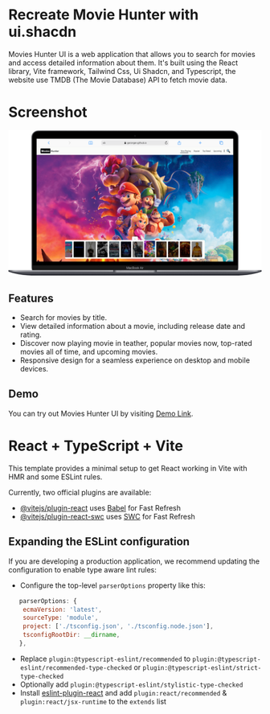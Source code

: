 # Recreate Movie Hunter with ui.shacdn

Movies Hunter UI is a web application that allows you to search for movies and access detailed information about them. It's built using the React library, Vite framework, Tailwind Css, Ui Shadcn, and Typescript, the website use TMDB (The Movie Database) API to fetch movie data.

# Screenshot

![Movies Hunter UI Screenshot](screenshot.png)

## Features

- Search for movies by title.
- View detailed information about a movie, including release date and rating.
- Discover now playing movie in teather, popular movies now, top-rated movies all of time, and upcoming movies.
- Responsive design for a seamless experience on desktop and mobile devices.

## Demo

You can try out Movies Hunter UI by visiting [Demo Link](https://garongan.github.io/movies-hunter-ui).

# React + TypeScript + Vite

This template provides a minimal setup to get React working in Vite with HMR and some ESLint rules.

Currently, two official plugins are available:

- [@vitejs/plugin-react](https://github.com/vitejs/vite-plugin-react/blob/main/packages/plugin-react/README.md) uses [Babel](https://babeljs.io/) for Fast Refresh
- [@vitejs/plugin-react-swc](https://github.com/vitejs/vite-plugin-react-swc) uses [SWC](https://swc.rs/) for Fast Refresh

## Expanding the ESLint configuration

If you are developing a production application, we recommend updating the configuration to enable type aware lint rules:

- Configure the top-level `parserOptions` property like this:

```js
   parserOptions: {
    ecmaVersion: 'latest',
    sourceType: 'module',
    project: ['./tsconfig.json', './tsconfig.node.json'],
    tsconfigRootDir: __dirname,
   },
```

- Replace `plugin:@typescript-eslint/recommended` to `plugin:@typescript-eslint/recommended-type-checked` or `plugin:@typescript-eslint/strict-type-checked`
- Optionally add `plugin:@typescript-eslint/stylistic-type-checked`
- Install [eslint-plugin-react](https://github.com/jsx-eslint/eslint-plugin-react) and add `plugin:react/recommended` & `plugin:react/jsx-runtime` to the `extends` list

